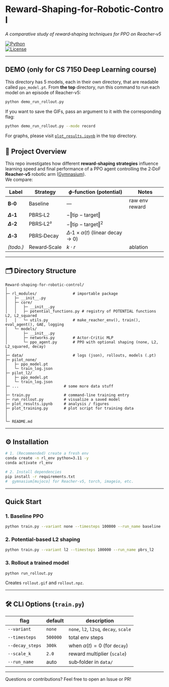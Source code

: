 # Reward‑Shaping‑for‑Robotic‑Control  
*A comparative study of reward‑shaping techniques for PPO on Reacher‑v5*

[![Python](https://img.shields.io/badge/python-3.10%2B-blue.svg)](https://www.python.org/)  
[![License](https://img.shields.io/badge/license-MIT-green.svg)](LICENSE)

---

## DEMO (only for CS 7150 Deep Learning course)
This directory has 5 models, each in their own directory, that are readable called `ppo_model.pt`. From **the top** directory, run this command to run each model on an episode of Reacher-v5:

```bash
python demo_run_rollout.py
```

If you want to save the GIFs, pass an argument to it with the corresponding flag:

```bash
python demo_run_rollout.py --mode record
```

For graphs, please visit [`plot_results.ipynb`](../plot_results.ipynb) in the top directory.

## 🚀 Project Overview
This repo investigates how different **reward‑shaping strategies** influence learning speed and final performance of a PPO agent controlling the 2‑DoF **Reacher‑v5** robotic arm ([Gymnasium](https://gymnasium.farama.org/environments/mujoco/reacher/)).  
We compare:

| Label | Strategy | $\phi$‑function (potential) | Notes |
|-------|----------|------------------------|-------|
| **B‑0** | Baseline | — | raw env reward |
| **$\Delta‑1$** | PBRS‑L2 | $-‖\text{tip}−\text{target}‖$ |
| **$\Delta‑2$** | PBRS‑L2² | $-‖\text{tip}−\text{target}‖^{2}$ |
| **$\Delta‑3$** | PBRS‑Decay | $\Delta‑1 × \alpha(t)$ (linear decay $\rightarrow$ 0) |
| *(todo.)* | Reward‑Scale | $k \cdot r$ | ablation |

---

## 🗂️ Directory Structure
```
Reward-shaping-for-robotic-control/
│
├─ rl_modules/                # importable package
│   ├─ __init__.py
│   ├─ core/
│   │   ├─ __init__.py
│   │   ├─ potential_functions.py # registry of POTENTIAL functions L2, L2_squared
│   │   └─ utils.py           # make_reacher_env(), train(), eval_agent(), GAE, logging
│   └─ models/
│       ├─ __init__.py
│       ├─ networks.py        # Actor‑Critic MLP
│       └─ ppo_agent.py       # PPO with optional shaping (none, L2, L2_squared, decay)
│
├─ data/                      # logs (json), rollouts, models (.pt)
├─ pilot_none/
│   ├─ ppo_model.pt
│   └─ train_log.json
├─ pilot_l2/
│   ├─ ppo_model.pt
│   └─ train_log.json
├─ ...                    # some more data stuff
│
├─ train.py               # command‑line training entry
├─ run_rollout.py         # visualize a saved model
├─ plot_results.ipynb     # analysis / figures
├─ plot_training.py       # plot script for training data
│
│
└─ README.md
```

---

## ⚙️ Installation

```bash
# 1. (Recommended) create a fresh env
conda create -n rl_env python=3.11 -y
conda activate rl_env

# 2. Install dependencies
pip install -r requirements.txt
#  gymnasium[mujoco] for Reacher‑v5, torch, imageio, etc.
```

---

## Quick Start

### 1. Baseline PPO
```bash
python train.py --variant none --timesteps 100000 --run_name baseline
```

### 2. Potential‑based L2 shaping
```bash
python train.py --variant l2 --timesteps 100000 --run_name pbrs_l2
```

### 3. Rollout a trained model
```bash
python run_rollout.py
```
Creates `rollout.gif` and `rollout.npz`.

---

## 🛠️ CLI Options (`train.py`)
| flag | default | description |
|------|---------|-------------|
| `--variant` | `none` | `none`, `l2`, `l2sq`, `decay`, `scale` |
| `--timesteps` | `500000` | total env steps |
| `--decay_steps` | `300k` | when $\alpha(t)=0$ (for `decay`) |
| `--scale_k` | `2.0` | reward multiplier (`scale`) |
| `--run_name` | auto | sub‑folder in `data/` |

---


Questions or contributions? Feel free to open an Issue or PR!
